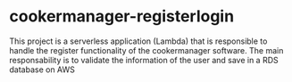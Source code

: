 # cookermanager-registerlogin

This project is a serverless application (Lambda) that is responsible to handle the register functionality of the cookermanager software.
The main responsability is to validate the information of the user and save in a RDS database on AWS